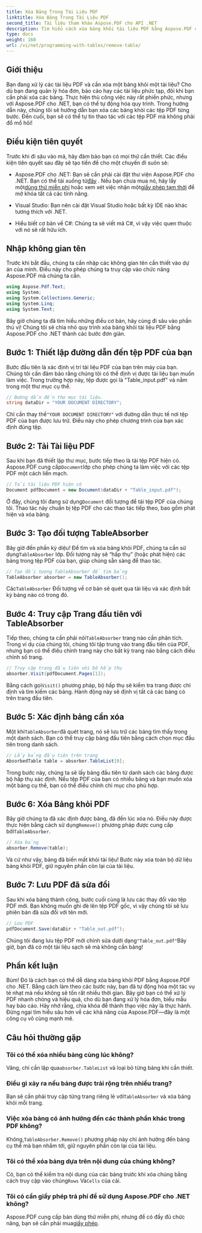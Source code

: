 ```yaml
---
title: Xóa Bảng Trong Tài Liệu PDF
linktitle: Xóa Bảng Trong Tài Liệu PDF
second_title: Tài liệu tham khảo Aspose.PDF cho API .NET
description: Tìm hiểu cách xóa bảng khỏi tài liệu PDF bằng Aspose.PDF cho .NET với hướng dẫn từng bước. Đơn giản hóa thao tác PDF với hướng dẫn dễ dàng này.
type: docs
weight: 160
url: /vi/net/programming-with-tables/remove-table/
---
```

## Giới thiệu

Bạn đang xử lý các tài liệu PDF và cần xóa một bảng khỏi một tài liệu? Cho dù bạn đang quản lý hóa đơn, báo cáo hay các tài liệu phức tạp, đôi khi bạn cần phải xóa các bảng. Thực hiện thủ công việc này rất phiền phức, nhưng với Aspose.PDF cho .NET, bạn có thể tự động hóa quy trình. Trong hướng dẫn này, chúng tôi sẽ hướng dẫn bạn xóa các bảng khỏi các tệp PDF từng bước. Đến cuối, bạn sẽ có thể tự tin thao tác với các tệp PDF mà không phải đổ mồ hôi!

## Điều kiện tiên quyết

Trước khi đi sâu vào mã, hãy đảm bảo bạn có mọi thứ cần thiết. Các điều kiện tiên quyết sau đây sẽ tạo tiền đề cho một chuyến đi suôn sẻ:

-  Aspose.PDF cho .NET: Bạn sẽ cần phải cài đặt thư viện Aspose.PDF cho .NET. Bạn có thể tải xuống từ[đây](https://releases.aspose.com/pdf/net/) . Nếu bạn chưa mua nó, hãy lấy một[dùng thử miễn phí](https://releases.aspose.com/) hoặc xem xét việc nhận một[giấy phép tạm thời](https://purchase.aspose.com/temporary-license/) để mở khóa tất cả các tính năng.
  
- Visual Studio: Bạn nên cài đặt Visual Studio hoặc bất kỳ IDE nào khác tương thích với .NET.
  
- Hiểu biết cơ bản về C#: Chúng ta sẽ viết mã C#, vì vậy việc quen thuộc với nó sẽ rất hữu ích.

## Nhập không gian tên

Trước khi bắt đầu, chúng ta cần nhập các không gian tên cần thiết vào dự án của mình. Điều này cho phép chúng ta truy cập vào chức năng Aspose.PDF mà chúng ta cần.

```csharp
using Aspose.Pdf.Text;
using System;
using System.Collections.Generic;
using System.Linq;
using System.Text;
```

Bây giờ chúng ta đã tìm hiểu những điều cơ bản, hãy cùng đi sâu vào phần thú vị! Chúng tôi sẽ chia nhỏ quy trình xóa bảng khỏi tài liệu PDF bằng Aspose.PDF cho .NET thành các bước đơn giản.

## Bước 1: Thiết lập đường dẫn đến tệp PDF của bạn

Bước đầu tiên là xác định vị trí tài liệu PDF của bạn trên máy của bạn. Chúng tôi cần đảm bảo rằng chúng tôi có thể định vị được tài liệu bạn muốn làm việc. Trong trường hợp này, tệp được gọi là "Table_input.pdf" và nằm trong một thư mục cụ thể.

```csharp
// Đường dẫn đến thư mục tài liệu.
string dataDir = "YOUR DOCUMENT DIRECTORY";
```

 Chỉ cần thay thế`"YOUR DOCUMENT DIRECTORY"` với đường dẫn thực tế nơi tệp PDF của bạn được lưu trữ. Điều này cho phép chương trình của bạn xác định đúng tệp.

## Bước 2: Tải Tài liệu PDF

 Sau khi bạn đã thiết lập thư mục, bước tiếp theo là tải tệp PDF hiện có. Aspose.PDF cung cấp`Document`lớp cho phép chúng ta làm việc với các tệp PDF một cách liền mạch.

```csharp
// Tải tài liệu PDF hiện có
Document pdfDocument = new Document(dataDir + "Table_input.pdf");
```

 Ở đây, chúng tôi đang sử dụng`Document` đối tượng để tải tệp PDF của chúng tôi. Thao tác này chuẩn bị tệp PDF cho các thao tác tiếp theo, bao gồm phát hiện và xóa bảng.

## Bước 3: Tạo đối tượng TableAbsorber

 Bây giờ đến phần kỳ diệu! Để tìm và xóa bảng khỏi PDF, chúng ta cần sử dụng`TableAbsorber` lớp. Đối tượng này sẽ “hấp thụ” (hoặc phát hiện) các bảng trong tệp PDF của bạn, giúp chúng sẵn sàng để thao tác.

```csharp
// Tạo đối tượng TableAbsorber để tìm bảng
TableAbsorber absorber = new TableAbsorber();
```

 Các`TableAbsorber` Đối tượng về cơ bản sẽ quét qua tài liệu và xác định bất kỳ bảng nào có trong đó.

## Bước 4: Truy cập Trang đầu tiên với TableAbsorber

 Tiếp theo, chúng ta cần phải nói`TableAbsorber` trang nào cần phân tích. Trong ví dụ của chúng tôi, chúng tôi tập trung vào trang đầu tiên của PDF, nhưng bạn có thể điều chỉnh trang này cho bất kỳ trang nào bằng cách điều chỉnh số trang.

```csharp
// Truy cập trang đầu tiên với bộ hấp thụ
absorber.Visit(pdfDocument.Pages[1]);
```

 Bằng cách gọi`Visit()` phương pháp, bộ hấp thụ sẽ kiểm tra trang được chỉ định và tìm kiếm các bảng. Hành động này sẽ định vị tất cả các bảng có trên trang đầu tiên.

## Bước 5: Xác định bảng cần xóa

 Một khi`TableAbsorber`đã quét trang, nó sẽ lưu trữ các bảng tìm thấy trong một danh sách. Bạn có thể truy cập bảng đầu tiên bằng cách chọn mục đầu tiên trong danh sách.

```csharp
// Lấy bảng đầu tiên trên trang
AbsorbedTable table = absorber.TableList[0];
```

Trong bước này, chúng ta sẽ lấy bảng đầu tiên từ danh sách các bảng được bộ hấp thụ xác định. Nếu tệp PDF của bạn có nhiều bảng và bạn muốn xóa một bảng cụ thể, bạn có thể điều chỉnh chỉ mục cho phù hợp.

## Bước 6: Xóa Bảng khỏi PDF

 Bây giờ chúng ta đã xác định được bảng, đã đến lúc xóa nó. Điều này được thực hiện bằng cách sử dụng`Remove()` phương pháp được cung cấp bởi`TableAbsorber`.

```csharp
// Xóa bảng
absorber.Remove(table);
```

Và cứ như vậy, bảng đã biến mất khỏi tài liệu! Bước này xóa toàn bộ dữ liệu bảng khỏi PDF, giữ nguyên phần còn lại của tài liệu.

## Bước 7: Lưu PDF đã sửa đổi

Sau khi xóa bảng thành công, bước cuối cùng là lưu các thay đổi vào tệp PDF mới. Bạn không muốn ghi đè lên tệp PDF gốc, vì vậy chúng tôi sẽ lưu phiên bản đã sửa đổi với tên mới.

```csharp
// Lưu PDF
pdfDocument.Save(dataDir + "Table_out.pdf");
```

 Chúng tôi đang lưu tệp PDF mới chỉnh sửa dưới dạng`"Table_out.pdf"`Bây giờ, bạn đã có một tài liệu sạch sẽ mà không cần bảng!

## Phần kết luận

Bùm! Đó là cách bạn có thể dễ dàng xóa bảng khỏi PDF bằng Aspose.PDF cho .NET. Bằng cách làm theo các bước này, bạn đã tự động hóa một tác vụ tẻ nhạt mà nếu không sẽ tốn rất nhiều thời gian. Bây giờ bạn có thể xử lý PDF nhanh chóng và hiệu quả, cho dù bạn đang xử lý hóa đơn, biểu mẫu hay báo cáo. Hãy nhớ rằng, chìa khóa để thành thạo việc này là thực hành. Đừng ngại tìm hiểu sâu hơn về các khả năng của Aspose.PDF—đây là một công cụ vô cùng mạnh mẽ.

## Câu hỏi thường gặp

### Tôi có thể xóa nhiều bảng cùng lúc không?  
 Vâng, chỉ cần lặp qua`absorber.TableList` và loại bỏ từng bảng khi cần thiết.

### Điều gì xảy ra nếu bảng được trải rộng trên nhiều trang?  
 Bạn sẽ cần phải truy cập từng trang riêng lẻ với`TableAbsorber` và xóa bảng khỏi mỗi trang.

### Việc xóa bảng có ảnh hưởng đến các thành phần khác trong PDF không?  
 Không,`TableAbsorber.Remove()` phương pháp này chỉ ảnh hưởng đến bảng cụ thể mà bạn nhắm tới, giữ nguyên phần còn lại của tài liệu.

### Tôi có thể xóa bảng dựa trên nội dung của chúng không?  
 Có, bạn có thể kiểm tra nội dung của các bảng trước khi xóa chúng bằng cách truy cập vào chúng`Rows` Và`Cells` của cải.

### Tôi có cần giấy phép trả phí để sử dụng Aspose.PDF cho .NET không?  
 Aspose.PDF cung cấp bản dùng thử miễn phí, nhưng để có đầy đủ chức năng, bạn sẽ cần phải mua[giấy phép](https://purchase.aspose.com/buy).